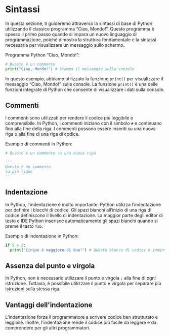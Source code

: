 # Sintassi 

In questa sezione, ti guideremo attraverso la sintassi di base di Python utilizzando il classico programma “Ciao, Mondo!“. Questo programma è spesso il primo passo quando si impara un nuovo linguaggio di programmazione, poiché dimostra la struttura fondamentale e la sintassi necessaria per visualizzare un messaggio sullo schermo.

Programma Python “Ciao, Mondo!”:

```python
# Questo è un commento
print("Ciao, Mondo!") # Stampa il messaggio sulla console
```

In questo esempio, abbiamo utilizzato la funzione `print()` per visualizzare il messaggio “Ciao, Mondo!” sulla console. La funzione `print()` è una delle funzioni integrate di Python che consente di visualizzare i dati sulla console.

## Commenti

I commenti sono utilizzati per rendere il codice più leggibile e comprensibile. In Python, i commenti iniziano con il simbolo `#` e continuano fino alla fine della riga. I commenti possono essere inseriti su una nuova riga o alla fine di una riga di codice.

Esempio di commenti in Python:

```python
# Questo è un commento su una nuova riga

'''
Questo è un commento 
su più righe
'''
```

## Indentazione

In Python, l’indentazione è molto importante. Python utilizza l’indentazione per definire i blocchi di codice. Gli spazi bianchi all’inizio di una riga di codice definiscono il livello di indentazione. La maggior parte degli editor di testo e IDE Python inserisce automaticamente gli spazi bianchi quando si preme il tasto `Tab`.

Esempio di indentazione in Python:

```python
if 5 > 2:
  print("Cinque è maggiore di due!") # Questo blocco di codice è indentato
```

## Assenza del punto e virgola

In Python, non è necessario utilizzare il punto e virgola `;` alla fine di ogni istruzione. Tuttavia, è possibile utilizzare il punto e virgola per separare più istruzioni sulla stessa riga.

## Vantaggi dell'indentazione

L’indentazione forza il programmatore a scrivere codice ben strutturato e leggibile. Inoltre, l’indentazione rende il codice più facile da leggere e da comprendere per gli altri programmatori.
